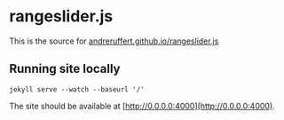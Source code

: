 # rangeslider.js

This is the source for [andreruffert.github.io/rangeslider.js](http://andreruffert.github.io/rangeslider.js/)

## Running site locally
    jekyll serve --watch --baseurl '/'

The site should be available at [http://0.0.0.0:4000](http://0.0.0.0:4000).
